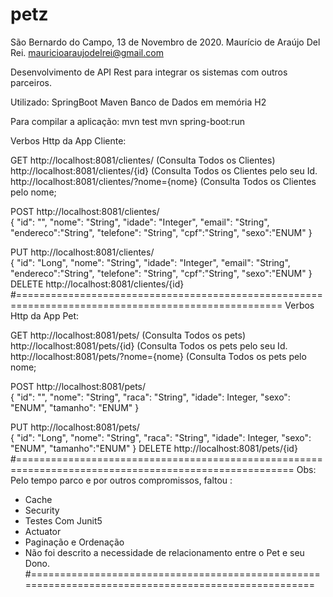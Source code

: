 # petz
São Bernardo do Campo, 13 de Novembro de 2020.
Maurício de Araújo Del Rei.
mauricioaraujodelrei@gmail.com


Desenvolvimento de API Rest para integrar os sistemas com outros parceiros.


Utilizado:
SpringBoot
Maven
Banco de Dados em memória H2

Para compilar a aplicação:
mvn test
mvn spring-boot:run

Verbos Http da App Cliente:

GET 
http://localhost:8081/clientes/    (Consulta Todos os Clientes)
http://localhost:8081/clientes/{id} (Consulta Todos os Clientes pelo seu Id.
http://localhost:8081/clientes/?nome={nome} (Consulta Todos os Clientes pelo nome;

POST
http://localhost:8081/clientes/   
{
  "id": "",
  "nome": "String",
  "idade": "Integer",
  "email": "String",
  "endereco":"String",
  "telefone": "String",
  "cpf":"String",
  "sexo":"ENUM"
}

PUT
http://localhost:8081/clientes/   
{
  "id": "Long",
  "nome": "String",
  "idade": "Integer",
  "email": "String",
  "endereco":"String",
  "telefone": "String",
  "cpf":"String",
  "sexo":"ENUM"
}
DELETE
http://localhost:8081/clientes/{id} 
#====================================================================================================
Verbos Http da App Pet:

GET 
http://localhost:8081/pets/    (Consulta Todos os pets)
http://localhost:8081/pets/{id} (Consulta Todos os pets pelo seu Id.
http://localhost:8081/pets/?nome={nome} (Consulta Todos os pets pelo nome;

POST
http://localhost:8081/pets/   
{
  "id": "",
  "nome": "String",
  "raca": "String",
  "idade": Integer,
  "sexo": "ENUM",
  "tamanho": "ENUM"
}

PUT
http://localhost:8081/pets/   
{
  "id": "Long",
  "nome": "String",
  "raca": "String",
  "idade": Integer,
  "sexo": "ENUM",
  "tamanho":"ENUM"
}
DELETE
http://localhost:8081/pets/{id}   
#======================================================================================================
Obs: Pelo tempo parco e por outros compromissos, faltou :
- Cache
- Security
- Testes Com Junit5
- Actuator
- Paginação e Ordenação
- Não foi descrito a necessidade de relacionamento entre o Pet e seu Dono.
#====================================================================================================


